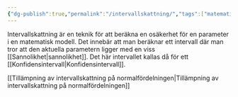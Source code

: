```yaml
---
{"dg-publish":true,"permalink":"/intervallskattning/","tags":["matematiskstatistik"]}
---
```


Intervallskattning är en teknik för att beräkna en osäkerhet för en parameter i en matematisk modell. Det innebär att man beräknar ett intervall där man tror att den aktuella parametern ligger med en viss [[Sannolikhet\|sannolikhet]]. Det här intervallet kallas då för ett [[Konfidensintervall\|Konfidensintervall]].

[[Tillämpning av intervallskattning på normalfördelningen\|Tillämpning av intervallskattning på normalfördelningen]]


